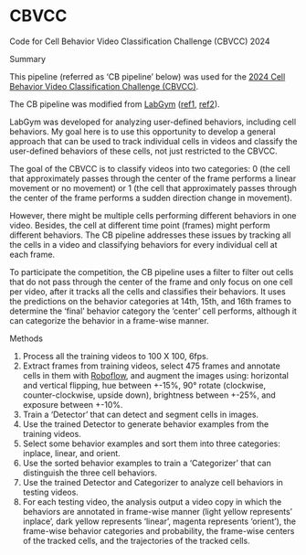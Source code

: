 # CBVCC
Code for Cell Behavior Video Classification Challenge (CBVCC) 2024

Summary

This pipeline (referred as ‘CB pipeline’ below) was used for the [2024 Cell Behavior Video Classification Challenge (CBVCC)](https://www.immunemap.org/index.php/challenges-menu/cbvcc).

The CB pipeline was modified from [LabGym](https://github.com/umyelab/LabGym) ([ref1](https://www.sciencedirect.com/science/article/pii/S2667237523000267), [ref2](https://www.biorxiv.org/content/10.1101/2024.07.07.602350v1)).

LabGym was developed for analyzing user-defined behaviors, including cell behaviors. My goal here is to use this opportunity to develop a general approach that can be used to track individual cells in videos and classify the user-defined behaviors of these cells, not just restricted to the CBVCC.

The goal of the CBVCC is to classify videos into two categories: 0 (the cell that approximately passes through the center of the frame performs a linear movement or no movement) or 1 (the cell that approximately passes through the center of the frame performs a sudden direction change in movement).

However, there might be multiple cells performing different behaviors in one video. Besides, the cell at different time point (frames) might perform different behaviors. The CB pipeline addresses these issues by tracking all the cells in a video and classifying behaviors for every individual cell at each frame.

To participate the competition, the CB pipeline uses a filter to filter out cells that do not pass through the center of the frame and only focus on one cell per video, after it tracks all the cells and classifies their behaviors. It uses the predictions on the behavior categories at 14th, 15th, and 16th frames to determine the ‘final’ behavior category the ‘center’ cell performs, although it can categorize the behavior in a frame-wise manner.

Methods

1.	Process all the training videos to 100 X 100, 6fps.
2.	Extract frames from training videos, select 475 frames and annotate cells in them with [Roboflow](https://roboflow.com/), and augment the images using: horizontal and vertical flipping, hue between +-15%, 90° rotate (clockwise, counter-clockwise, upside down), brightness between +-25%, and exposure between +-10%.
3.	Train a ‘Detector’ that can detect and segment cells in images.
4.	Use the trained Detector to generate behavior examples from the training videos.
5.	Select some behavior examples and sort them into three categories: inplace, linear, and orient.
6.	Use the sorted behavior examples to train a ‘Categorizer’ that can distinguish the three cell behaviors.
7.	Use the trained Detector and Categorizer to analyze cell behaviors in testing videos.
8.	For each testing video, the analysis output a video copy in which the behaviors are annotated in frame-wise manner (light yellow represents’ inplace’, dark yellow represents ‘linear’, magenta represents ‘orient’), the frame-wise behavior categories and probability, the frame-wise centers of the tracked cells, and the trajectories of the tracked cells.
	


